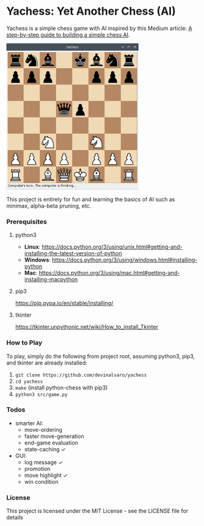 # Yachess: Yet Another Chess (AI)

Yachess is a simple chess game with AI inspired by this Medium article: [A step-by-step guide to building a simple chess AI](https://medium.freecodecamp.com/simple-chess-ai-step-by-step-1d55a9266977).

<img src="img/screenshot.png" width="346" height="382"/>

This project is entirely for fun and learning the basics of AI such as minimax, alpha-beta pruning, etc.

### Prerequisites

1. python3
   - **Linux**: https://docs.python.org/3/using/unix.html#getting-and-installing-the-latest-version-of-python
   - **Windows**: https://docs.python.org/3/using/windows.html#installing-python
   - **Mac**: https://docs.python.org/3/using/mac.html#getting-and-installing-macpython

2. pip3

   https://pip.pypa.io/en/stable/installing/
   
3. tkinter

   https://tkinter.unpythonic.net/wiki/How_to_install_Tkinter

### How to Play

To play, simply do the following from project root, assuming python3, pip3, and tkinter are already installed:

1. `git clone https://github.com/devinalvaro/yachess`
2. `cd yachess`
3. `make` (install python-chess with pip3)
4. `python3 src/game.py`

### Todos

 - smarter AI:
   - move-ordering
   - faster move-generation
   - end-game evaluation
   - state-caching &#10003;
 - GUI:
   - log message &#10003;
   - promotion
   - move highlight &#10003;
   - win condition

### License

This project is licensed under the MIT License - see the LICENSE file for details
